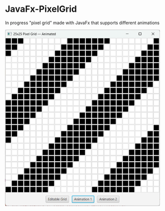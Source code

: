 # JavaFx-PixelGrid

In progress "pixel grid" made with JavaFx that supports different animations

<img src="Screenshot 2025-08-21 155018.png" alt="Alt text 1" width="700"/>

